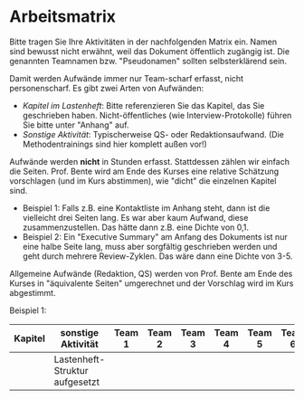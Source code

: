 # Arbeitsmatrix

Bitte tragen Sie Ihre Aktivitäten in der nachfolgenden Matrix ein. Namen sind bewusst nicht erwähnt, weil das Dokument öffentlich zugängig ist. Die genannten Teamnamen bzw. "Pseudonamen" sollten selbsterklärend sein. 

Damit werden Aufwände immer nur Team-scharf erfasst, nicht personenscharf. Es gibt zwei Arten von Aufwänden:
* *Kapitel im Lastenheft*: Bitte referenzieren Sie das Kapitel, das Sie geschrieben haben. Nicht-öffentliches (wie Interview-Protokolle) führen Sie bitte unter "Anhang" auf.
* *Sonstige Aktivität*: Typischerweise QS- oder Redaktionsaufwand. (Die Methodentrainings sind hier komplett außen vor!)

Aufwände werden **nicht** in Stunden erfasst. Stattdessen zählen wir einfach die Seiten. Prof. Bente wird am Ende des Kurses eine relative Schätzung vorschlagen (und im Kurs abstimmen), wie "dicht" die einzelnen Kapitel sind. 
* Beispiel 1: Falls z.B. eine Kontaktliste im Anhang steht, dann ist die vielleicht drei Seiten lang. Es war aber kaum Aufwand, diese zusammenzustellen. Das hätte dann z.B. eine Dichte von 0,1.
* Beispiel 2: Ein "Executive Summary" am Anfang des Dokuments ist nur eine halbe Seite lang, muss aber sorgfältig geschrieben werden und geht durch mehrere Review-Zyklen. Das wäre dann eine Dichte von 3-5. 

Allgemeine Aufwände (Redaktion, QS) werden von Prof. Bente am Ende des Kurses in "äquivalente Seiten" umgerechnet und der Vorschlag wird im Kurs abgestimmt.

 Beispiel 1: 

| Kapitel | sonstige Aktivität | Team 1 | Team 2 | Team 3 | Team 4 | Team 5 | Team 6 | Team 7/8 | Team 7 | Team 8 | 
| --- | --- | --- | --- | --- | --- | --- | --- | --- | --- | --- | 
|   | Lastenheft-Struktur aufgesetzt   |  |  |  |  |  |  |  |  | 100% | 


